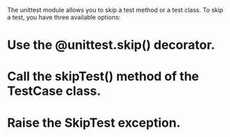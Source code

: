 The unittest module allows you to skip a test method or a test class. To skip a test, you have three available options:

# Use the @unittest.skip() decorator.
# Call the skipTest() method of the TestCase class.
# Raise the SkipTest exception.